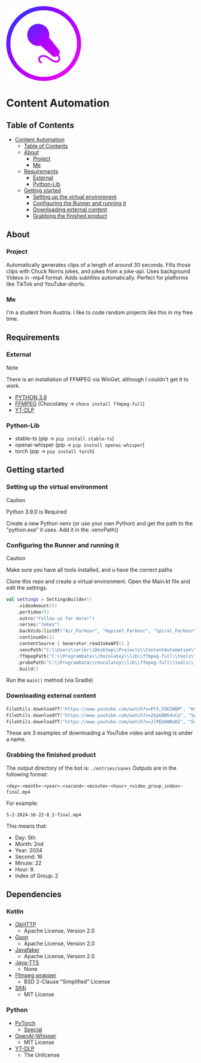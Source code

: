 <img alt="YT_TRANS.png" height="200" src="YT_TRANS.png" width="200"/>

# Content Automation

## Table of Contents
<!-- TOC -->
* [Content Automation](#content-automation)
  * [Table of Contents](#table-of-contents)
  * [About](#about)
    * [Project](#project)
    * [Me](#me)
  * [Requirements](#requirements)
    * [External](#external)
    * [Python-Lib](#python-lib)
  * [Getting started](#getting-started)
    * [Setting up the virtual environment](#setting-up-the-virtual-environment)
    * [Configuring the Runner and running it](#configuring-the-runner-and-running-it)
    * [Downloading external content](#downloading-external-content)
    * [Grabbing the finished product](#grabbing-the-finished-product)
<!-- TOC -->

## About

### Project

Automatically generates clips of a length of around 30 seconds. Fills those clips with Chuck Norris jokes, and jokes
from a joke-api. Uses background Videos in -mp4 format. Adds subtitles automatically. Perfect for platforms like TikTok
and YouTube-shorts.

### Me

I'm a student from Austria. I like to code random projects like this in my free time.

## Requirements

### External

> [!NOTE]
> There is an installation of FFMPEG via WinGet, although I couldn't get it to work.

- [PYTHON 3.9](https://www.python.org/downloads/release/python-390/)
- [FFMPEG](https://ffmpeg.org/) (Chocolatey -> ```choco install ffmpeg-full```)
- [YT-DLP](https://github.com/yt-dlp/yt-dlp)

### Python-Lib

- stable-ts (pip -> ```pip install stable-ts```)
- openai-whisper (pip -> ```pip install openai-whisper```)
- torch (pip -> ```pip install torch```)

## Getting started

### Setting up the virtual environment

> [!CAUTION]
> Python 3.9.0 is Required

Create a new Python venv (or use your own Python) and get the path to the "python.exe" it uses. Add it in the .venvPath()

### Configuring the Runner and running it

> [!CAUTION]
> Make sure you have all tools installed, and u have the correct paths

Clone this repo and create a virtual environment.
Open the Main.kt file and edit the settings.

````kotlin
val settings = SettingsBuilder()
    .videoAmount(5)
    .perVideo(5)
    .outro("Follow us for more!")
    .series("Jokes")
    .backVids(listOf("Air_Parkour", "Hypixel_Parkour", "Spiral_Parkour", "Scenic_Parkour"))
    .continueOn(1)
    .contentSource { Generator.readJokeAPI() }
    .venvPath("C:\\Users\\erikr\\Desktop\\Projects\\ContentAutomation\\venv\\Scripts\\python.exe")
    .ffmpegPath("C:\\ProgramData\\chocolatey\\lib\\ffmpeg-full\\tools\\ffmpeg\\bin\\ffmpeg.exe")
    .probePath("C:\\ProgramData\\chocolatey\\lib\\ffmpeg-full\\tools\\ffmpeg\\bin\\ffprobe.exe")
    .build()
````

Run the ``main()`` method (via Gradle)

### Downloading external content

````kotlin
FileUtils.downloadYT("https://www.youtube.com/watch?v=Pt5_GSKIWQM", "Hypixel_Parkour")
FileUtils.downloadYT("https://www.youtube.com/watch?v=2VpG0WS4uCo", "Spiral_Parkour")
FileUtils.downloadYT("https://www.youtube.com/watch?v=JlPEb6WNuDI", "Scenic_Parkour")
````

These are 3 examples of downloading a YouTube video and saving is under a name.

### Grabbing the finished product

The output directory of the bot is: ````./entries/saves````
Outputs are in the following format: 
````
<day>-<month>-<year>-<second>-<minute>-<hour>_<video_group_index>-final.mp4
````
For example:
````
5-2-2024-16-22-8_2-final.mp4
````
This means that:
- Day: 5th
- Month: 2nd
- Year: 2024
- Second: 16
- Minute: 22
- Hour: 8
- Index of Group: 2

## Dependencies

### Kotlin

- [OkHTTP](https://github.com/square/okhttp)
  - Apache License, Version 2.0
- [Gson](https://github.com/google/gson)
  - Apache License, Version 2.0
- [Javafaker](https://github.com/HannnnXiao/javafaker)
  - Apache License, Version 2.0
- [Java-TTS](https://github.com/ikfly/java-tts)
  - None
- [Ffmpeg wrapper](https://github.com/bramp/ffmpeg-cli-wrapper)
  - BSD 2-Clause "Simplified" License
- [Slf4j](https://www.slf4j.org/)
  - MIT License 

### Python

- [PyTorch](https://pytorch.org/)
  - [Special](https://github.com/pytorch/pytorch/blob/main/LICENSE)
- [OpenAI-Whisper](https://github.com/openai/whisper)
  - MIT License
- [YT-DLP](https://github.com/yt-dlp/yt-dlp)
  - The Unlicense